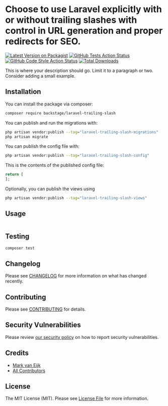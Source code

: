 # Choose to use Laravel explicitly with or without trailing slashes with control in URL generation and proper redirects for SEO.

[![Latest Version on Packagist](https://img.shields.io/packagist/v/backstage/laravel-trailing-slash.svg?style=flat-square)](https://packagist.org/packages/backstage/laravel-trailing-slash)
[![GitHub Tests Action Status](https://img.shields.io/github/actions/workflow/status/backstagephp/laravel-trailing-slash/run-tests.yml?branch=main&label=tests&style=flat-square)](https://github.com/backstagephp/laravel-trailing-slash/actions?query=workflow%3Arun-tests+branch%3Amain)
[![GitHub Code Style Action Status](https://img.shields.io/github/actions/workflow/status/backstagephp/laravel-trailing-slash/fix-php-code-style-issues.yml?branch=main&label=code%20style&style=flat-square)](https://github.com/backstagephp/laravel-trailing-slash/actions?query=workflow%3A"Fix+PHP+code+style+issues"+branch%3Amain)
[![Total Downloads](https://img.shields.io/packagist/dt/backstage/laravel-trailing-slash.svg?style=flat-square)](https://packagist.org/packages/backstage/laravel-trailing-slash)

This is where your description should go. Limit it to a paragraph or two. Consider adding a small example.

## Installation

You can install the package via composer:

```bash
composer require backstage/laravel-trailing-slash
```

You can publish and run the migrations with:

```bash
php artisan vendor:publish --tag="laravel-trailing-slash-migrations"
php artisan migrate
```

You can publish the config file with:

```bash
php artisan vendor:publish --tag="laravel-trailing-slash-config"
```

This is the contents of the published config file:

```php
return [
];
```

Optionally, you can publish the views using

```bash
php artisan vendor:publish --tag="laravel-trailing-slash-views"
```

## Usage

```php

```

## Testing

```bash
composer test
```

## Changelog

Please see [CHANGELOG](CHANGELOG.md) for more information on what has changed recently.

## Contributing

Please see [CONTRIBUTING](CONTRIBUTING.md) for details.

## Security Vulnerabilities

Please review [our security policy](../../security/policy) on how to report security vulnerabilities.

## Credits

-   [Mark van Eijk](https://github.com/markvaneijk)
-   [All Contributors](../../contributors)

## License

The MIT License (MIT). Please see [License File](LICENSE.md) for more information.
